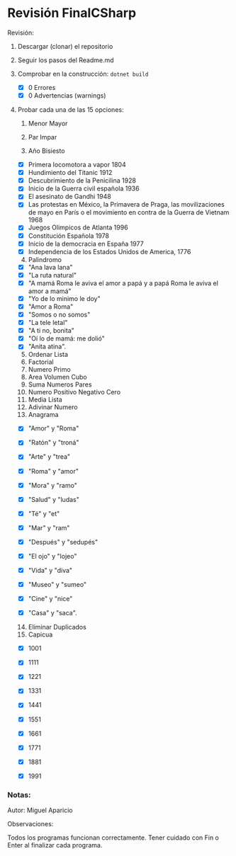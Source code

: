 # Revisión FinalCSharp

Revisión:

1) Descargar (clonar) el repositorio

2) Seguir los pasos del Readme.md

3. Comprobar en la construcción: `dotnet build`

   - [x] 0 Errores 
   - [x] 0 Advertencias (warnings) 

4. Probar cada una de las 15 opciones:

   1. Menor Mayor

   2. Par Impar

   3. Año Bisiesto

   - [x] Primera locomotora a vapor 1804
   - [x] Hundimiento del Titanic 1912
   - [x] Descubrimiento de la Penicilina 1928
   - [x] Inicio de la Guerra civil española 1936
   - [x] El asesinato de Gandhi 1948
   - [x] Las protestas en México, la Primavera de Praga, las movilizaciones de mayo en París o el movimiento en contra de la Guerra de Vietnam 1968
   - [x] Juegos Olimpicos de Atlanta 1996
   - [x] Constitución Española 1978
   - [x] Inicio de la democracia en España 1977
   - [x] Independencia de los Estados Unidos de America, 1776

   4. Palindromo

   - [x] "Ana lava lana"
   - [x] "La ruta natural"
   - [x] "A mamá Roma le aviva el amor a papá y a papá Roma le aviva el amor a mamá"
   - [x] "Yo de lo minimo le doy"
   - [x] "Amor a Roma"
   - [x] "Somos o no somos"
   - [x] "La tele letal"
   - [x] "A ti no, bonita"
   - [x] "Oí lo de mamá: me dolió"
   - [x] "Anita atina".

   5. Ordenar Lista   
   6. Factorial
   7. Numero Primo
   8. Area Volumen Cubo
   9. Suma Numeros Pares
   10. Numero Positivo Negativo Cero
   11. Media Lista
   12. Adivinar Numero
   13. Anagrama

   - [x] "Amor" y "Roma"

   - [x] "Ratón" y "troná"

   - [x] "Arte" y "trea"

   - [x] "Roma" y "amor"

   - [x] "Mora" y "ramo"

   - [x] "Salud" y "ludas"

   - [x] "Té" y "et"

   - [x] "Mar" y "ram"

   - [x] "Después" y "sedupés"

   - [x] "El ojo" y "lojeo"

   - [x] "Vida" y "diva"

   - [x] "Museo" y "sumeo"

   - [x] "Cine" y "nice"

   - [x] "Casa" y "saca".

   14. Eliminar Duplicados
   15. Capicua

   - [x] 1001

   - [x] 1111

   - [x] 1221

   - [x] 1331

   - [x] 1441

   - [x] 1551

   - [x] 1661

   - [x] 1771

   - [x] 1881

   - [x] 1991 

### Notas:

Autor: Miguel Aparicio

Observaciones: 

Todos los programas funcionan correctamente. Tener cuidado con Fin o Enter al finalizar cada programa.